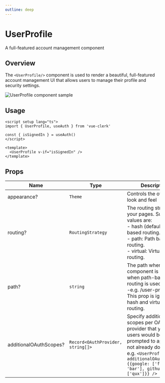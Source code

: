 ```yaml
---
outline: deep
---
```


# UserProfile

A full-featured account management component

## Overview

The `<UserProfile/>` component is used to render a beautiful, full-featured account management UI that allows users to manage their profile and security settings.

<img src="https://clerk.com/_next/image?url=https%3A%2F%2Fcdn.sanity.io%2Fimages%2Fe1ql88v4%2Fproduction%2F86ce587f95cbaa773bdd9ddf8d5dfbb57387de16-528x645.svg%3Ffit%3Dmax%26auto%3Dformat&w=1080&q=75" alt="UserProfile component sample" />

## Usage

```vue
<script setup lang="ts">
import { UserProfile, useAuth } from 'vue-clerk'

const { isSignedIn } = useAuth()
</script>

<template>
  <UserProfile v-if="isSignedIn" />
</template>
```

## Props

|Name|Type|Description|
|--- |--- |--- |
|appearance?|`Theme`|Controls the overall look and feel|
|routing?|`RoutingStrategy`|The routing strategy for your pages. Supported values are:<br>- hash (default): Hash based routing.<br>- path: Path based routing.<br>- virtual: Virtual based routing.|
|path?|`string`|The path where the component is mounted when path-based routing is used.<br>-e.g. /user-profile. This prop is ignored in hash and virtual based routing.|
|additionalOAuthScopes?|`Record<OAuthProvider, string[]>`|Specify additional scopes per OAuth provider that your users would be prompted to approve if not already done so e.g. <span v-pre>`<UserProfile additionalOAuthScopes={{google: ['foo', 'bar'], github: ['qux']}} />`</span>|
